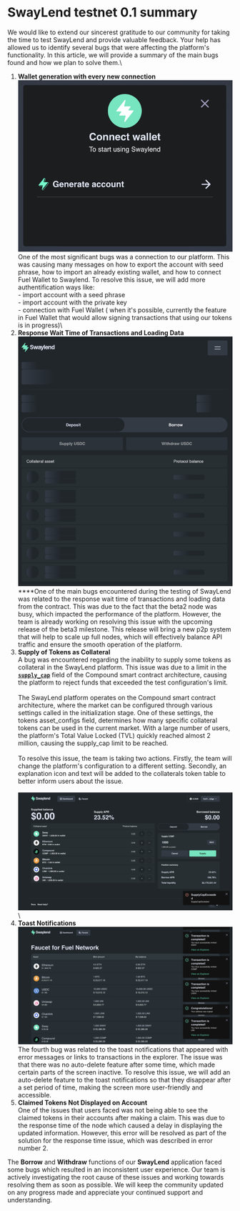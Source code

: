 # SwayLend testnet 0.1 summary

We would like to extend our sincerest gratitude to our community for taking the time to test SwayLend and provide valuable feedback. Your help has allowed us to identify several bugs that were affecting the platform's functionality. In this article, we will provide a summary of the main bugs found and how we plan to solve them.\\

1. **Wallet generation with every new connection**\
   ![](../../.gitbook/assets/image.png)\
   One of the most significant bugs was a connection to our platform. This was causing many messages on how to export the account with seed phrase, how to import an already existing wallet, and how to connect Fuel Wallet to Swaylend. To resolve this issue, we will add more authentification ways like:\
   \- import account with a seed phrase\
   \- import account with the private key\
   \- connection with Fuel Wallet ( when it's possible, currently the feature in Fuel Wallet that would allow signing transactions that using our tokens is in progress)\\
2. **Response Wait Time of Transactions and Loading Data**\
   ![](<../../.gitbook/assets/image (3).png>)\
   \*\*\*\*One of the main bugs encountered during the testing of SwayLend was related to the response wait time of transactions and loading data from the contract. This was due to the fact that the beta2 node was busy, which impacted the performance of the platform. However, the team is already working on resolving this issue with the upcoming release of the beta3 milestone. This release will bring a new p2p system that will help to scale up full nodes, which will effectively balance API traffic and ensure the smooth operation of the platform.
3. **Supply of Tokens as Collateral**\
   A bug was encountered regarding the inability to supply some tokens as collateral in the SwayLend platform. This issue was due to a limit in the [**`supply_cap`**](../../developers/contract-methods.md) field of the Compound smart contract architecture, causing the platform to reject funds that exceeded the test configuration's limit.\
   \
   The SwayLend platform operates on the Compound smart contract architecture, where the market can be configured through various settings called in the initialization stage. One of these settings, the tokens asset\_configs field, determines how many specific collateral tokens can be used in the current market. With a large number of users, the platform's Total Value Locked (TVL) quickly reached almost 2 million, causing the supply\_cap limit to be reached.\
   \
   To resolve this issue, the team is taking two actions. Firstly, the team will change the platform's configuration to a different setting. Secondly, an explanation icon and text will be added to the collaterals token table to better inform users about the issue.\
   \
   ![](<../../.gitbook/assets/image (2).png>)\\
4. **Toast Notifications**\
   ![](<../../.gitbook/assets/image (1).png>)\
   The fourth bug was related to the toast notifications that appeared with error messages or links to transactions in the explorer. The issue was that there was no auto-delete feature after some time, which made certain parts of the screen inactive. To resolve this issue, we will add an auto-delete feature to the toast notifications so that they disappear after a set period of time, making the screen more user-friendly and accessible.
5. **Claimed Tokens Not Displayed on Account**\
   One of the issues that users faced was not being able to see the claimed tokens in their accounts after making a claim. This was due to the response time of the node which caused a delay in displaying the updated information. However, this error will be resolved as part of the solution for the response time issue, which was described in error number 2.

The **Borrow** and **Withdraw** functions of our **SwayLend** application faced some bugs which resulted in an inconsistent user experience. Our team is actively investigating the root cause of these issues and working towards resolving them as soon as possible. We will keep the community updated on any progress made and appreciate your continued support and understanding.
